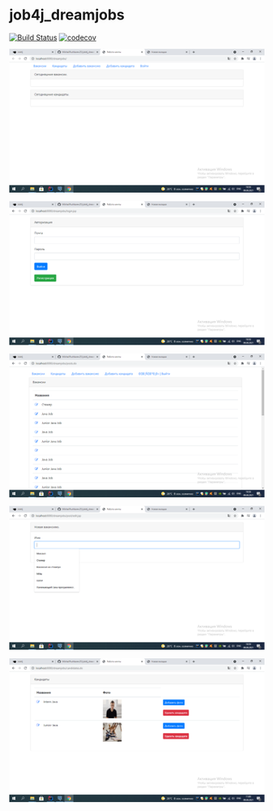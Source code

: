 # job4j_dreamjobs

[![Build Status](https://www.travis-ci.com/MikhailPushkarev25/job4j_dreamjobs.svg?branch=master)](https://www.travis-ci.com/MikhailPushkarev25/job4j_dreamjobs)
[![codecov](https://codecov.io/gh/MikhailPushkarev25/job4j_dreamjobs/branch/master/graph/badge.svg?token=9UgjaycEw7)](https://codecov.io/gh/MikhailPushkarev25/job4j_dreamjobs)


![ScreenShot](./images/(1).png)

![ScreenShot](./images/(2).png)

![ScreenShot](./images/(3).png)

![ScreenShot](./images/(4).png)

![ScreenShot](./images/(5).png)